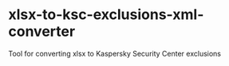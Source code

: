 # xlsx-to-ksc-exclusions-xml-converter
Tool for converting xlsx to Kaspersky Security Center exclusions
